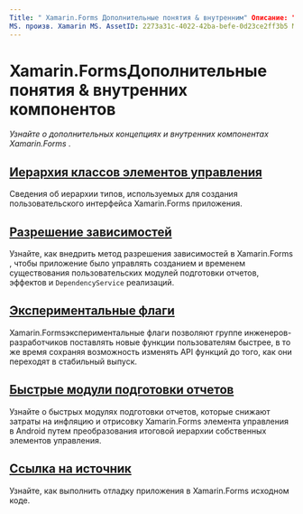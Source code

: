 ```yaml
---
Title: " Xamarin.Forms Дополнительные понятия & внутренним" Описание: "Узнайте о дополнительных понятиях и внутренних компонентах Xamarin.Forms ".
MS. произв. Xamarin MS. AssetID: 2273a31c-4022-42ba-befe-0d23ce2ff3b5 MS. Technology: Xamarin-Forms author: давидбритч MS. author: дабритч МС. Дата: 03/20/2020 No-Loc: [ Xamarin.Forms , Xamarin.Essentials ]
---
```


# <a name="xamarinforms-advanced-concepts--internals"></a>Xamarin.FormsДополнительные понятия & внутренних компонентов

_Узнайте о дополнительных концепциях и внутренних компонентах Xamarin.Forms ._

## <a name="controls-class-hierarchy"></a>[Иерархия классов элементов управления](class-hierarchy.md)

Сведения об иерархии типов, используемых для создания пользовательского интерфейса Xamarin.Forms приложения.

## <a name="dependency-resolution"></a>[Разрешение зависимостей](dependency-resolution.md)

Узнайте, как внедрить метод разрешения зависимостей в Xamarin.Forms , чтобы приложение было управлять созданием и временем существования пользовательских модулей подготовки отчетов, эффектов и `DependencyService` реализаций.

## <a name="experimental-flags"></a>[Экспериментальные флаги](experimental-flags.md)

Xamarin.Formsэкспериментальные флаги позволяют группе инженеров-разработчиков поставлять новые функции пользователям быстрее, в то же время сохраняя возможность изменять API функций до того, как они переходят в стабильный выпуск.

## <a name="fast-renderers"></a>[Быстрые модули подготовки отчетов](fast-renderers.md)

Узнайте о быстрых модулях подготовки отчетов, которые снижают затраты на инфляцию и отрисовку Xamarin.Forms элемента управления в Android путем преобразования итоговой иерархии собственных элементов управления.

## <a name="source-link"></a>[Ссылка на источник](sourcelink.md)

Узнайте, как выполнить отладку приложения в Xamarin.Forms исходном коде.
